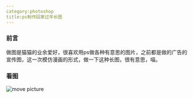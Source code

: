 ```yaml
---
category:photoshop
title:ps制作回家过年长图
---
```


### 前言
做图是猫猫的业余爱好，很喜欢用ps做各种有意思的图片，之前都是做的广告的宣传图，这一次模仿漫画的形式，做一下这种长图，很有意思，喵。


### 看图

![move picture](/images/new.png)


